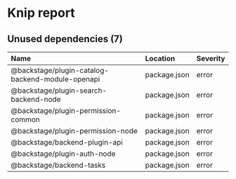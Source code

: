 # Knip report

## Unused dependencies (7)

| Name                                             | Location     | Severity |
| :----------------------------------------------- | :----------- | :------- |
| @backstage/plugin-catalog-backend-module-openapi | package.json | error    |
| @backstage/plugin-search-backend-node            | package.json | error    |
| @backstage/plugin-permission-common              | package.json | error    |
| @backstage/plugin-permission-node                | package.json | error    |
| @backstage/backend-plugin-api                    | package.json | error    |
| @backstage/plugin-auth-node                      | package.json | error    |
| @backstage/backend-tasks                         | package.json | error    |

